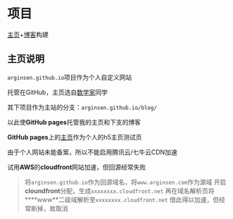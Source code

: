 

# 项目

[主页](https://lixupeng.cn)+[博客](https://lixupeng.cn/blog)构建

## 主页说明

`arginsen.github.io`项目作为个人自定义网站

托管在GitHub，主页选自[数学家](https://zhwangart.github.io/)同学

其下项目作为主站的分支：`arginsen.github.io/blog/`

以此使**GitHub pages**托管我的主页和下支的博客

**GitHub pages**上的[主页](https://lixupeng.cn)作为个人的h5主页测试页

由于个人网站未能备案，所以不能启用腾讯云/七牛云CDN加速

试用**AWS**的**cloudfront**网站加速，但回源经常失败

>将`arginsen.github.io`作为回源域名，将`www.arginsen.com`作为源域
开启**cloundfront**分配，生成`xxxxxxxx.cloudfront.net`
再在域名解析页将****www**二级域解析至`xxxxxxxx.cloudfront.net`
借此得以加速，但经常断掉，故取消


